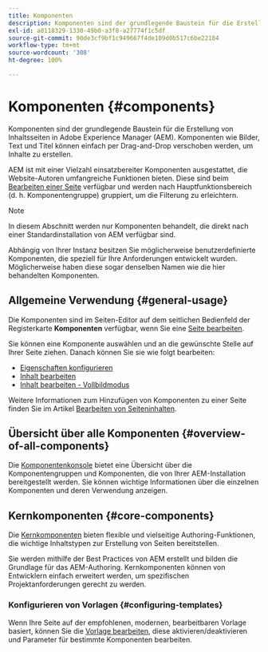 ```yaml
---
title: Komponenten
description: Komponenten sind der grundlegende Baustein für die Erstellung von Inhaltsseiten in AEM.
exl-id: a8118329-1330-49b0-a3f8-a27774f1c5df
source-git-commit: 90de3cf9bf1c949667f4de109d0b517c6be22184
workflow-type: tm+mt
source-wordcount: '308'
ht-degree: 100%

---
```


# Komponenten  {#components}

Komponenten sind der grundlegende Baustein für die Erstellung von Inhaltsseiten in Adobe Experience Manager (AEM). Komponenten wie Bilder, Text und Titel können einfach per Drag-and-Drop verschoben werden, um Inhalte zu erstellen.

AEM ist mit einer Vielzahl einsatzbereiter Komponenten ausgestattet, die Website-Autoren umfangreiche Funktionen bieten. Diese sind beim [Bearbeiten einer Seite](/help/sites-cloud/authoring/fundamentals/editing-content.md) verfügbar und werden nach Hauptfunktionsbereich (d. h. Komponentengruppe) gruppiert, um die Filterung zu erleichtern.

>[!NOTE]
>
>In diesem Abschnitt werden nur Komponenten behandelt, die direkt nach einer Standardinstallation von AEM verfügbar sind.
>
>Abhängig von Ihrer Instanz besitzen Sie möglicherweise benutzerdefinierte Komponenten, die speziell für Ihre Anforderungen entwickelt wurden. Möglicherweise haben diese sogar denselben Namen wie die hier behandelten Komponenten.

## Allgemeine Verwendung   {#general-usage}

Die Komponenten sind im Seiten-Editor auf dem seitlichen Bedienfeld der Registerkarte **Komponenten** verfügbar, wenn Sie eine [Seite bearbeiten](/help/sites-cloud/authoring/fundamentals/editing-content.md).

Sie können eine Komponente auswählen und an die gewünschte Stelle auf Ihrer Seite ziehen. Danach können Sie sie wie folgt bearbeiten:

* [Eigenschaften konfigurieren](/help/sites-cloud/authoring/fundamentals/page-properties.md)
* [Inhalt bearbeiten](/help/sites-cloud/authoring/fundamentals/editing-content.md)
* [Inhalt bearbeiten - Vollbildmodus](/help/sites-cloud/authoring/fundamentals/editing-content.md#edit-content-full-screen-mode)

Weitere Informationen zum Hinzufügen von Komponenten zu einer Seite finden Sie im Artikel [Bearbeiten von Seiteninhalten](/help/sites-cloud/authoring/fundamentals/editing-content.md).

## Übersicht über alle Komponenten {#overview-of-all-components}

Die [Komponentenkonsole](/help/sites-cloud/authoring/features/components-console.md) bietet eine Übersicht über die Komponentengruppen und Komponenten, die von Ihrer AEM-Installation bereitgestellt werden. Sie können wichtige Informationen über die einzelnen Komponenten und deren Verwendung anzeigen.

## Kernkomponenten {#core-components}

Die [Kernkomponenten](https://docs.adobe.com/content/help/en/experience-manager-core-components/using/introduction.html) bieten flexible und vielseitige Authoring-Funktionen, die wichtige Inhaltstypen zur Erstellung von Seiten bereitstellen.

Sie werden mithilfe der Best Practices von AEM erstellt und bilden die Grundlage für das AEM-Authoring. Kernkomponenten können von Entwicklern einfach erweitert werden, um spezifischen Projektanforderungen gerecht zu werden.

### Konfigurieren von Vorlagen {#configuring-templates}

Wenn Ihre Seite auf der empfohlenen, modernen, bearbeitbaren Vorlage basiert, können Sie die [Vorlage bearbeiten](/help/sites-cloud/authoring/features/templates.md), diese aktivieren/deaktivieren und Parameter für bestimmte Komponenten bearbeiten.
